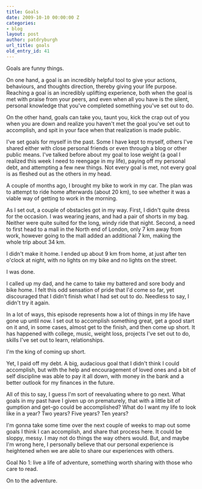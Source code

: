 ```yaml
---
title: Goals
date: 2009-10-10 00:00:00 Z
categories:
- blog
layout: post
author: patdryburgh
url_title: goals
old_entry_id: 41
---
```


Goals are funny things.

On one hand, a goal is an incredibly helpful tool to give your actions, behaviours, and thoughts direction, thereby giving your life purpose. Reaching a goal is an incredibly uplifting experience, both when the goal is met with praise from your peers, and even when all you have is the silent, personal knowledge that you've completed something you've set out to do.

On the other hand, goals can take you, taunt you, kick the crap out of you when you are down and realize you haven't met the goal you've set out to accomplish, and spit in your face when that realization is made public.

I've set goals for myself in the past. Some I have kept to myself, others I've shared either with close personal friends or even through a blog or other public means. I've talked before about my goal to lose weight (a goal I realized this week I need to reengage in my life), paying off my personal debt, and attempting a few new things. Not every goal is met, not every goal is as fleshed out as the others in my head.

A couple of months ago, I brought my bike to work in my car. The plan was to attempt to ride home afterwards (about 20 km), to see whether it was a viable way of getting to work in the morning.

As I set out, a couple of obstacles got in my way. First, I didn't quite dress for the occasion. I was wearing jeans, and had a pair of shorts in my bag. Neither were quite suited for the long, windy ride that night. Second, a need to first head to a mall in the North end of London, only 7 km away from work, however going to the mall added an additional 7 km, making the whole trip about 34 km.

I didn't make it home. I ended up about 9 km from home, at just after ten o'clock at night, with no lights on my bike and no lights on the street.

I was done.

I called up my dad, and he came to take my battered and sore body and bike home. I felt this odd sensation of pride that I'd come so far, yet discouraged that I didn't finish what I had set out to do. Needless to say, I didn't try it again.

In a lot of ways, this episode represents how a lot of things in my life have gone up until now. I set out to accomplish something great, get a good start on it and, in some cases, almost get to the finish, and then come up short. It has happened with college, music, weight loss, projects I've set out to do, skills I've set out to learn, relationships.

I'm the king of coming up short.

Yet, I paid off my debt. A big, audacious goal that I didn't think I could accomplish, but with the help and encouragement of loved ones and a bit of self discipline was able to pay it all down, with money in the bank and a better outlook for my finances in the future.

All of this to say, I guess I'm sort of reevaluating where to go next. What goals in my past have I given up on prematurely, that with a little bit of gumption and get-go could be accomplished? What do I want my life to look like in a year? Two years? Five years? Ten years?

I'm gonna take some time over the next couple of weeks to map out some goals I think I can accomplish, and share that process here. It could be sloppy, messy. I may not do things the way others would. But, and maybe I'm wrong here, I personally believe that our personal experience is heightened when we are able to share our experiences with others.

Goal No 1: live a life of adventure, something worth sharing with those who care to read.

On to the adventure.